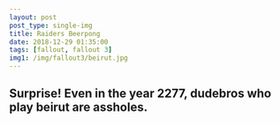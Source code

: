 ```yaml
---
layout: post
post_type: single-img
title: Raiders Beerpong
date: 2018-12-29 01:35:00
tags: [fallout, fallout 3]
img1: /img/fallout3/beirut.jpg
---
```

## Surprise! Even in the year 2277, dudebros who play beirut are assholes.
